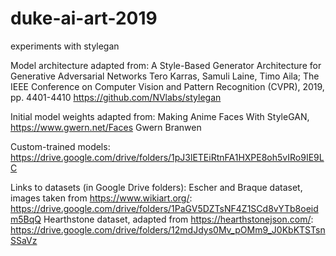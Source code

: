 # duke-ai-art-2019
experiments with stylegan

Model architecture adapted from:
A Style-Based Generator Architecture for Generative Adversarial Networks
Tero Karras, Samuli Laine, Timo Aila; The IEEE Conference on Computer Vision and Pattern Recognition (CVPR), 2019, pp. 4401-4410
https://github.com/NVlabs/stylegan

Initial model weights adapted from:
Making Anime Faces With StyleGAN, https://www.gwern.net/Faces
Gwern Branwen

Custom-trained models: https://drive.google.com/drive/folders/1pJ3lETEiRtnFA1HXPE8oh5vIRo9IE9LC

Links to datasets (in Google Drive folders):
Escher and Braque dataset, images taken from https://www.wikiart.org/: https://drive.google.com/drive/folders/1PaGV5DZTsNF4Z1SCd8vYTb8oeidm5BqQ
Hearthstone dataset, adapted from https://hearthstonejson.com/: https://drive.google.com/drive/folders/12mdJdys0Mv_pOMm9_J0KbKTSTsnSSaVz
